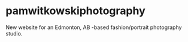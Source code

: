 # pamwitkowskiphotography
New website for an Edmonton, AB -based fashion/portrait photography studio.

